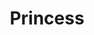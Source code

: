 ---
title: Princess
date: 
draft: false

# descripcion
description : Tirita con cuadrado colgante

materials: Plata 925

color: Plateado

dimensions: 2cm

code: 01-03-0157

type: "Aros"

categories: []

price: $4.760,00

price_eftvo: $4.050,00

# Images
# first image will be shown in the product page
images:
  # - image: "images/path_to_image"
  # La ubicacion de las imagenes es imagenes/Aros/Aros.Microcubic/01-03-0157-princess
  - image: "./images/aros/microcubic/01-03-0157-tirita-con-cuadrado-colgante_a.jpeg"
  - image: "./images/aros/microcubic/01-03-0157-tirita-con-cuadrado-colgante_b.jpeg"
---